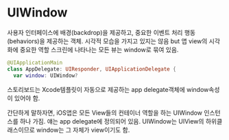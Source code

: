 # UIWindow

사용자 인터페이스에 배경(backdrop)을 제공하고, 중요한 이벤트 처리 행동(behaviors)을 제공하는 객체.
시각적 모습을 가지고 있지는 않음 but 앱 view의 시각화에 중요한 역할
스크린에 나타나는 모든 뷰는 window로 묶여 있음.

```swift
@UIApplicationMain
class AppDelegate: UIResponder, UIApplicationDelegate {
  var window: UIWindow?
```

스토리보드는 Xcode템플릿이 자동으로 제공하는 app delegate객체에 window속성이 있어야 함.

간단하게 말하자면, iOS앱은 모든 View들의 컨테이너 역할을 하는 UIWindow 인스턴스를 하나 가짐. 얘는 app delegate에 정의되어 있음.
UIWindow는 UIView의 하위클래스이므로 window는 그 자체가 view이기도 함.